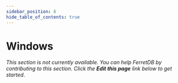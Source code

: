 ```yaml
---
sidebar_position: 6
hide_table_of_contents: true
---
```


# Windows

_This section is not currently available.
You can help FerretDB by contributing to this section.
Click the **Edit this page** link below to get started_.
